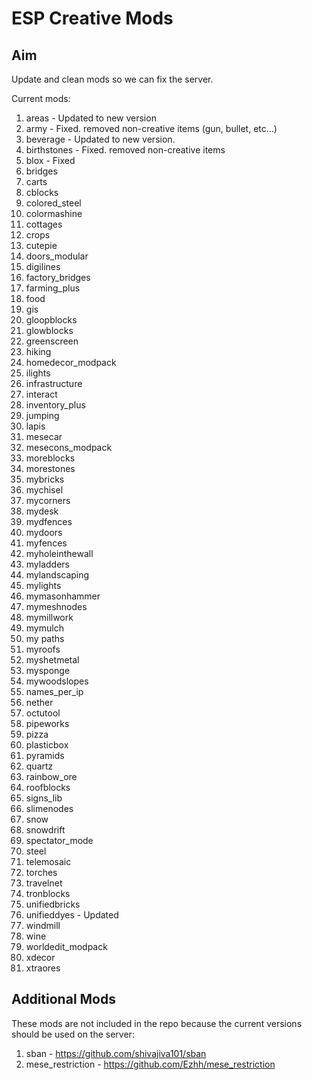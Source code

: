 ESP Creative Mods
===

Aim
---
Update and clean mods so we can fix the server.

Current mods:
1. areas - Updated to new version
2. army - Fixed. removed non-creative items (gun, bullet, etc...)
3. beverage - Updated to new version.
4. birthstones - Fixed. removed non-creative items
5. blox - Fixed
6. bridges
7. carts
8. cblocks
9. colored_steel
10. colormashine
11. cottages
12. crops
13. cutepie
14. doors_modular
15. digilines
16. factory_bridges
17. farming_plus
18. food
19. gis
20. gloopblocks
21. glowblocks
22. greenscreen
23. hiking
24. homedecor_modpack
25. ilights
26. infrastructure
27. interact
28. inventory_plus
29. jumping
30. lapis
31. mesecar
32. mesecons_modpack
33. moreblocks
34. morestones
35. mybricks
36. mychisel
37. mycorners
38. mydesk
39. mydfences
40. mydoors
41. myfences
42. myholeinthewall
43. myladders
44. mylandscaping
45. mylights
46. mymasonhammer
47. mymeshnodes
48. mymillwork
49. mymulch
50. my paths
51. myroofs
52. myshetmetal
53. mysponge
54. mywoodslopes
55. names_per_ip
56. nether
57. octutool
58. pipeworks
59. pizza
60. plasticbox
61. pyramids
62. quartz
63. rainbow_ore
64. roofblocks
65. signs_lib
66. slimenodes
67. snow
68. snowdrift
69. spectator_mode
70. steel
71. telemosaic
72. torches
73. travelnet
74. tronblocks
75. unifiedbricks
76. unifieddyes - Updated
77. windmill
78. wine
79. worldedit_modpack
80. xdecor
81. xtraores

Additional Mods
---
These mods are not included in the repo because the current versions should be used on the server:

1. sban - https://github.com/shivajiva101/sban
2. mese_restriction - https://github.com/Ezhh/mese_restriction
